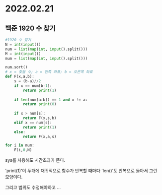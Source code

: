 # 2022.02.21

## 백준 1920 수 찾기

```python
#1920 수 찾기
N = int(input())
num = list(map(int, input().split()))
M = int(input())
mum = list(map(int, input().split()))

num.sort()
# x = 찾을 수; a = 왼쪽 좌표; b = 오른쪽 좌표
def F(x,a,b):
    s = (b-a)//2
    if x == num[b-1]:
        return print(1)
    
    if len(num[a:b]) == 1 and x != a:
        return print(0)
    
    if x > num[s]:
        return F(x,s,b)
    elif x == num[s]:
        return print(1)
    else:
        return F(x,a,s)

for i in mum:
    F(i,0,N)
```

sys를 사용해도 시간초과가 뜬다. 

'print(1)'이 두개에 재귀적으로 함수가 반복할 때마다 'len()'도 반복으로 돌아서 그런 모양이다.

그리고 범위도 수정해야하고 ...